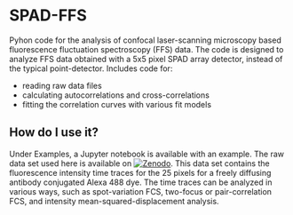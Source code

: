 # SPAD-FFS

Pyhon code for the analysis of confocal laser-scanning microscopy based fluorescence fluctuation spectroscopy (FFS) data. The code is designed to analyze FFS data obtained with a 5x5 pixel SPAD array detector, instead of the typical point-detector. Includes code for:

- reading raw data files
- calculating autocorrelations and cross-correlations
- fitting the correlation curves with various fit models

## How do I use it?

Under Examples, a Jupyter notebook is available with an example. The raw data set used here is available on [![Zenodo](https://zenodo.org/record/4161418)](https://zenodo.org/record/4161418). This data set contains the fluorescence intensity time traces for the 25 pixels for a freely diffusing antibody conjugated Alexa 488 dye. The time traces can be analyzed in various ways, such as spot-variation FCS, two-focus or pair-correlation FCS, and intensity mean-squared-displacement analysis.